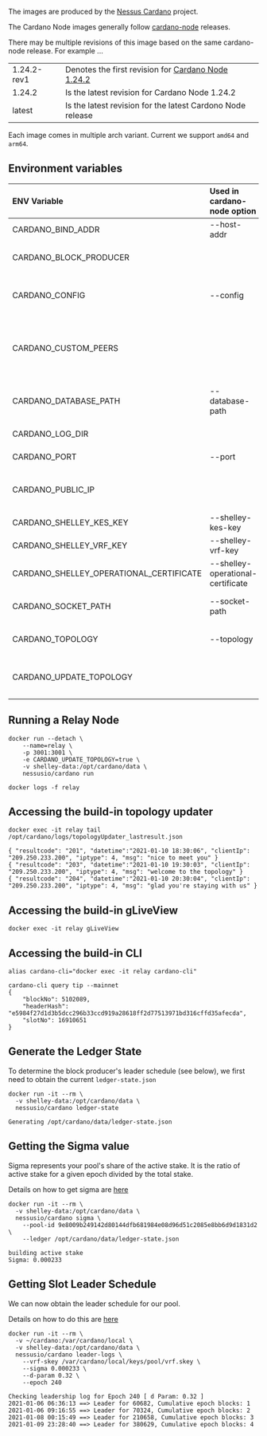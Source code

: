 
The images are produced by the [Nessus Cardano](https://github.com/tdiesler/nessus-cardano) project.

The Cardano Node images generally follow [cardano-node](https://github.com/input-output-hk/cardano-node) releases.

There may be multiple revisions of this image based on the same cardano-node release. For example ...

|              |                                                                                                                           |
|:-------------|:--------------------------------------------------------------------------------------------------------------------------|
| 1.24.2-rev1  | Denotes the first revision for [Cardano Node 1.24.2](https://github.com/input-output-hk/cardano-node/releases/tag/1.24.2) |
| 1.24.2       | Is the latest revision for Cardano Node 1.24.2 |
| latest       | Is the latest revision for the latest Cardono Node release |

Each image comes in multiple arch variant. Current we support `amd64` and `arm64`.

## Environment variables


| ENV Variable                            | Used in cardano-node option       |                                                     |
|:----------------------------------------|:----------------------------------|:----------------------------------------------------|
| CARDANO_BIND_ADDR                       | --host-addr                       | Network bind address                                |
| CARDANO_BLOCK_PRODUCER                  |                                   | Run the node as block producer                      |
| CARDANO_CONFIG                          | --config                          | Path to the node configuration file                 |
| CARDANO_CUSTOM_PEERS                    |                                   | List of custom peers added by the topology updater  |
| CARDANO_DATABASE_PATH                   | --database-path                   | Directory where the state is stored                 |
| CARDANO_LOG_DIR                         |                                   | Path to the log directory                           |
| CARDANO_PORT                            | --port                            | The port number                                     |
| CARDANO_PUBLIC_IP                       |                                   | Public IP used by the topology updater              |
| CARDANO_SHELLEY_KES_KEY                 | --shelley-kes-key                 | Path to the KES key file                            |
| CARDANO_SHELLEY_VRF_KEY                 | --shelley-vrf-key                 | Path to the VRF key file                            |
| CARDANO_SHELLEY_OPERATIONAL_CERTIFICATE | --shelley-operational-certificate | Path to the operational certificate                 |
| CARDANO_SOCKET_PATH                     | --socket-path                     | Path to a cardano-node socket                       |
| CARDANO_TOPOLOGY                        | --topology                        | Path to a file describing the topology              |
| CARDANO_UPDATE_TOPOLOGY                 |                                   | Enable the built-in topology updater                |

## Running a Relay Node

```
docker run --detach \
    --name=relay \
    -p 3001:3001 \
    -e CARDANO_UPDATE_TOPOLOGY=true \
    -v shelley-data:/opt/cardano/data \
    nessusio/cardano run

docker logs -f relay
```

## Accessing the build-in topology updater

```
docker exec -it relay tail /opt/cardano/logs/topologyUpdater_lastresult.json

{ "resultcode": "201", "datetime":"2021-01-10 18:30:06", "clientIp": "209.250.233.200", "iptype": 4, "msg": "nice to meet you" }
{ "resultcode": "203", "datetime":"2021-01-10 19:30:03", "clientIp": "209.250.233.200", "iptype": 4, "msg": "welcome to the topology" }
{ "resultcode": "204", "datetime":"2021-01-10 20:30:04", "clientIp": "209.250.233.200", "iptype": 4, "msg": "glad you're staying with us" }
```

## Accessing the build-in gLiveView

```
docker exec -it relay gLiveView
```

## Accessing the build-in CLI

```
alias cardano-cli="docker exec -it relay cardano-cli"

cardano-cli query tip --mainnet
{
    "blockNo": 5102089,
    "headerHash": "e5984f27d1d3b5dcc296b33ccd919a28618ff2d77513971bd316cffd35afecda",
    "slotNo": 16910651
}
```

## Generate the Ledger State

To determine the block producer's leader schedule (see below), we first need to obtain the current `ledger-state.json`

```
docker run -it --rm \
  -v shelley-data:/opt/cardano/data \
  nessusio/cardano ledger-state

Generating /opt/cardano/data/ledger-state.json
```

## Getting the Sigma value

Sigma represents your pool's share of the active stake. 
It is the ratio of active stake for a given epoch divided by the total stake.

Details on how to get sigma are [here](https://github.com/papacarp/pooltool.io/tree/master/leaderLogs#getsigmapy-details)

```
docker run -it --rm \
  -v shelley-data:/opt/cardano/data \
  nessusio/cardano sigma \
    --pool-id 9e8009b249142d80144dfb681984e08d96d51c2085e8bb6d9d1831d2 \
    --ledger /opt/cardano/data/ledger-state.json

building active stake
Sigma: 0.000233
```

## Getting Slot Leader Schedule

We can now obtain the leader schedule for our pool.

Details on how to do this are [here](https://github.com/papacarp/pooltool.io/tree/master/leaderLogs#leaderlogspy-details)

```
docker run -it --rm \
  -v ~/cardano:/var/cardano/local \
  -v shelley-data:/opt/cardano/data \
  nessusio/cardano leader-logs \
    --vrf-skey /var/cardano/local/keys/pool/vrf.skey \
    --sigma 0.000233 \
    --d-param 0.32 \
    --epoch 240

Checking leadership log for Epoch 240 [ d Param: 0.32 ]
2021-01-06 06:36:13 ==> Leader for 60682, Cumulative epoch blocks: 1
2021-01-06 09:16:55 ==> Leader for 70324, Cumulative epoch blocks: 2
2021-01-08 00:15:49 ==> Leader for 210658, Cumulative epoch blocks: 3
2021-01-09 23:28:40 ==> Leader for 380629, Cumulative epoch blocks: 4
```
